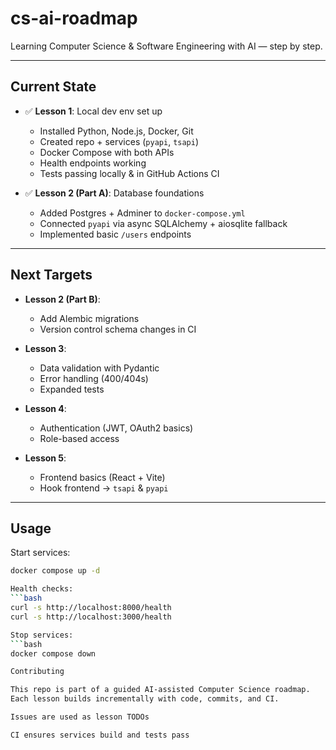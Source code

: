 # cs-ai-roadmap

Learning Computer Science & Software Engineering with AI — step by step.

---

## Current State

- ✅ **Lesson 1**: Local dev env set up  
  - Installed Python, Node.js, Docker, Git  
  - Created repo + services (`pyapi`, `tsapi`)  
  - Docker Compose with both APIs  
  - Health endpoints working  
  - Tests passing locally & in GitHub Actions CI  

- ✅ **Lesson 2 (Part A)**: Database foundations  
  - Added Postgres + Adminer to `docker-compose.yml`  
  - Connected `pyapi` via async SQLAlchemy + aiosqlite fallback  
  - Implemented basic `/users` endpoints

---

## Next Targets

- **Lesson 2 (Part B)**:  
  - Add Alembic migrations  
  - Version control schema changes in CI  

- **Lesson 3**:  
  - Data validation with Pydantic  
  - Error handling (400/404s)  
  - Expanded tests  

- **Lesson 4**:  
  - Authentication (JWT, OAuth2 basics)  
  - Role-based access  

- **Lesson 5**:  
  - Frontend basics (React + Vite)  
  - Hook frontend → `tsapi` & `pyapi`  

---

## Usage

Start services:

```bash
docker compose up -d

Health checks:
```bash
curl -s http://localhost:8000/health
curl -s http://localhost:3000/health

Stop services:
```bash
docker compose down

Contributing

This repo is part of a guided AI-assisted Computer Science roadmap.
Each lesson builds incrementally with code, commits, and CI.

Issues are used as lesson TODOs

CI ensures services build and tests pass

